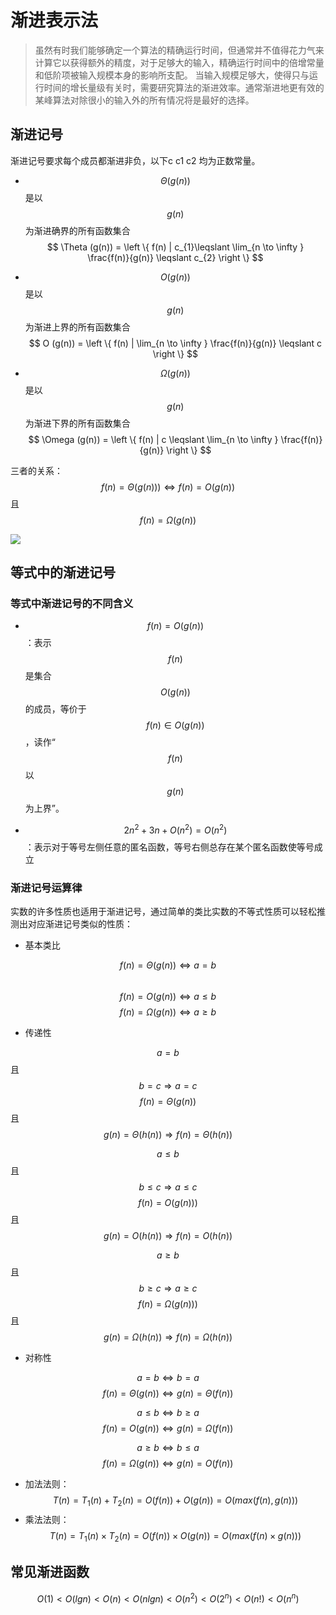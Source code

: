# 渐进表示法
> 虽然有时我们能够确定一个算法的精确运行时间，但通常并不值得花力气来计算它以获得额外的精度，对于足够大的输入，精确运行时间中的倍增常量和低阶项被输入规模本身的影响所支配。
> 当输入规模足够大，使得只与运行时间的增长量级有关时，需要研究算法的渐进效率。通常渐进地更有效的某峰算法对除很小的输入外的所有情况将是最好的选择。

## 渐进记号
渐进记号要求每个成员都渐进非负，以下c c1 c2 均为正数常量。
- $$\Theta (g(n))$$是以$$g(n)$$为渐进确界的所有函数集合
$$
\Theta (g(n)) = \left \{ f(n) | c_{1}\leqslant  \lim_{n \to \infty  }  \frac{f(n)}{g(n)} \leqslant c_{2} \right \}
$$

- $$O (g(n))$$是以$$g(n)$$为渐进上界的所有函数集合
$$
O (g(n)) = \left \{ f(n) | \lim_{n \to \infty  } \frac{f(n)}{g(n)} \leqslant c  \right \}
$$

- $$\Omega (g(n))$$是以$$g(n)$$为渐进下界的所有函数集合
$$
\Omega (g(n)) = \left \{ f(n) | c \leqslant \lim_{n \to \infty  } \frac{f(n)}{g(n)} \right \}
$$

三者的关系：$$f(n) = \Theta (g(n)))\Leftrightarrow  f(n) = O(g(n))$$且$$f(n) = \Omega (g(n))$$


![](http://raytaylorlin-blog.qiniudn.com/image/algorithm/%E4%B8%89%E7%A7%8D%E6%B8%90%E8%BF%91%E8%AE%B0%E5%8F%B7%E7%9A%84%E5%8C%BA%E5%88%AB.jpg)

## 等式中的渐进记号

### 等式中渐进记号的不同含义
- $$f(n) = O (g(n))$$：表示$$f(n)$$是集合$$O (g(n))$$的成员，等价于$$f(n) \in  O (g(n))$$，读作“$$f(n) $$以 $$g(n)$$为上界”。

- $$2n^{2} + 3n + O(n^{2}) = O(n^{2})$$：表示对于等号左侧任意的匿名函数，等号右侧总存在某个匿名函数使等号成立

### 渐进记号运算律
实数的许多性质也适用于渐进记号，通过简单的类比实数的不等式性质可以轻松推测出对应渐进记号类似的性质：

- 基本类比

$$f(n) = \Theta (g(n))   \Leftrightarrow  a = b$$   
$$f(n) = O (g(n))   \Leftrightarrow  a \leqslant  b$$
$$f(n) = \Omega (g(n)) \Leftrightarrow  a \geqslant  b$$

- 传递性

$$a = b$$ 且 $$ b = c \Rightarrow a = c$$
$$f(n) = \Theta (g(n)) $$ 且 $$  g(n) = \Theta (h(n))  \Rightarrow f(n) = \Theta (h(n))$$

$$a \leqslant b$$且$$ b \leqslant c \Rightarrow a \leqslant c$$
$$f(n) = O (g(n))) $$ 且 $$  g(n) = O (h(n))  \Rightarrow f(n) = O (h(n))$$

$$a \geqslant b$$ 且 $$ b \geqslant  c \Rightarrow a \geqslant  c$$
$$f(n) = \Omega (g(n))) $$ 且 $$  g(n) = \Omega (h(n))  \Rightarrow f(n) = \Omega (h(n))$$


- 对称性

$$a =b\Leftrightarrow b=a$$
$$f(n) = \Theta (g(n))  \Leftrightarrow g(n) = \Theta (f(n))$$

$$a \leqslant b\Leftrightarrow b\geqslant a$$
$$f(n) = O (g(n))  \Leftrightarrow g(n) = \Omega (f(n))$$


$$a \geqslant b\Leftrightarrow b\leqslant a$$
$$f(n) = \Omega(g(n))  \Leftrightarrow g(n) = O (f(n))$$

- 加法法则：
$$
T(n) = T_{1}(n) +T_{2}(n)  = O(f(n)) + O(g(n)) = O(max(f(n),g(n)))
$$
- 乘法法则：
$$
T(n) = T_{1}(n) \times T_{2}(n)  = O(f(n)) \times  O(g(n)) = O(max(f(n)\times g(n)))
$$

## 常见渐进函数

$$
O(1) < O(lgn) < O(n) <O(nlgn)<O(n^{2})<O(2^{n})<O(n!)<O(n^{n})
$$





































